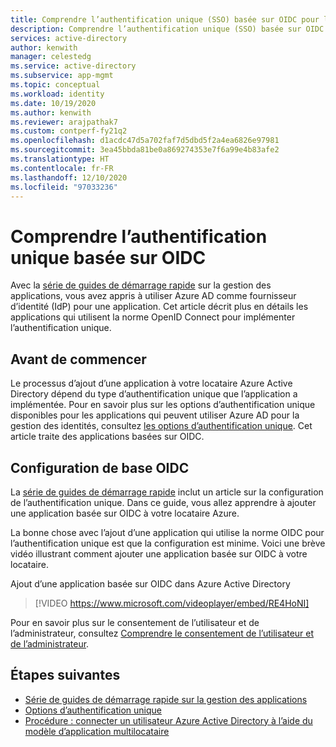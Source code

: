 ```yaml
---
title: Comprendre l’authentification unique (SSO) basée sur OIDC pour les applications dans Azure Active Directory
description: Comprendre l’authentification unique (SSO) basée sur OIDC pour les applications dans Azure Active Directory.
services: active-directory
author: kenwith
manager: celestedg
ms.service: active-directory
ms.subservice: app-mgmt
ms.topic: conceptual
ms.workload: identity
ms.date: 10/19/2020
ms.author: kenwith
ms.reviewer: arajpathak7
ms.custom: contperf-fy21q2
ms.openlocfilehash: d1acdc47d5a702faf7d5dbd5f2a4ea6826e97981
ms.sourcegitcommit: 3ea45bbda81be0a869274353e7f6a99e4b83afe2
ms.translationtype: HT
ms.contentlocale: fr-FR
ms.lasthandoff: 12/10/2020
ms.locfileid: "97033236"
---
```

# <a name="understand-oidc-based-single-sign-on"></a>Comprendre l’authentification unique basée sur OIDC
Avec la [série de guides de démarrage rapide](view-applications-portal.md) sur la gestion des applications, vous avez appris à utiliser Azure AD comme fournisseur d’identité (IdP) pour une application. Cet article décrit plus en détails les applications qui utilisent la norme OpenID Connect pour implémenter l’authentification unique. 

## <a name="before-you-begin"></a>Avant de commencer
Le processus d’ajout d’une application à votre locataire Azure Active Directory dépend du type d’authentification unique que l’application a implémentée. Pour en savoir plus sur les options d’authentification unique disponibles pour les applications qui peuvent utiliser Azure AD pour la gestion des identités, consultez [les options d’authentification unique](sso-options.md). Cet article traite des applications basées sur OIDC.


## <a name="basic-oidc-configuration"></a>Configuration de base OIDC
La [série de guides de démarrage rapide](add-application-portal-setup-oidc-sso.md) inclut un article sur la configuration de l’authentification unique. Dans ce guide, vous allez apprendre à ajouter une application basée sur OIDC à votre locataire Azure.

La bonne chose avec l’ajout d’une application qui utilise la norme OIDC pour l’authentification unique est que la configuration est minime. Voici une brève vidéo illustrant comment ajouter une application basée sur OIDC à votre locataire.

Ajout d’une application basée sur OIDC dans Azure Active Directory

> [!VIDEO https://www.microsoft.com/videoplayer/embed/RE4HoNI]

Pour en savoir plus sur le consentement de l’utilisateur et de l’administrateur, consultez [Comprendre le consentement de l’utilisateur et de l’administrateur](../develop/howto-convert-app-to-be-multi-tenant.md#understand-user-and-admin-consent).

## <a name="next-steps"></a>Étapes suivantes

- [Série de guides de démarrage rapide sur la gestion des applications](add-application-portal-setup-oidc-sso.md)
- [Options d’authentification unique](sso-options.md)
- [Procédure : connecter un utilisateur Azure Active Directory à l’aide du modèle d’application multilocataire](../develop/howto-convert-app-to-be-multi-tenant.md)
